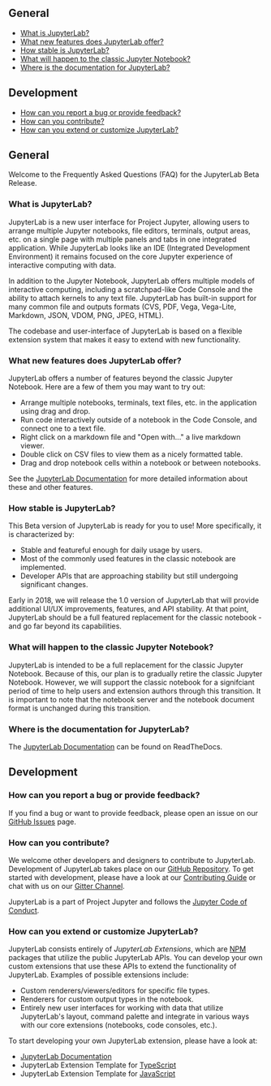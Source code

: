 ## General

* [What is JupyterLab?](#What-is-JupyterLab?)
* [What new features does JupyterLab offer?](#What-new-features-does-JupyterLab-offer?)
* [How stable is JupyterLab?](#How-stable-is-JupyterLab?)
* [What will happen to the classic Jupyter Notebook?](#What-will-happen-to-the-classic-Jupyter-Notebook?)
* [Where is the documentation for JupyterLab?](#Where-is-the-documentation-for-JupyterLab?)

## Development

* [How can you report a bug or provide feedback?](#How-can-you-report-a-bug-or-provide-feedback?)
* [How can you contribute?](#How-can-you-contribute?)
* [How can you extend or customize JupyterLab?](#How-can-you-extend-or-customize-JupyterLab?)

## General

Welcome to the Frequently Asked Questions (FAQ) for the JupyterLab Beta Release.

### What is JupyterLab?

JupyterLab is a new user interface for Project Jupyter, allowing users to
arrange multiple Jupyter notebooks, file editors, terminals, output areas,
etc. on a single page with multiple panels and tabs in one integrated
application. While JupyterLab looks like an IDE (Integrated Development
Environment) it remains focused on the core Jupyter experience of
interactive computing with data.

In addition to the Jupyter Notebook, JupyterLab offers multiple models of
interactive computing, including a scratchpad-like Code Console and the
ability to attach kernels to any text file. JupyterLab has
built-in support for many common file and outputs formats (CVS, PDF, Vega,
Vega-Lite, Markdown, JSON, VDOM, PNG, JPEG, HTML).

The codebase and user-interface of JupyterLab is based on a flexible extension
system that makes it easy to extend with new functionality.

### What new features does JupyterLab offer?

JupyterLab offers a number of features beyond the classic Jupyter
Notebook. Here are a few of them you may want to try out:

* Arrange multiple notebooks, terminals, text files, etc. in the
  application using drag and drop.
* Run code interactively outside of a notebook in the Code Console, and
  connect one to a text file.
* Right click on a markdown file and "Open with..." a live markdown viewer.
* Double click on CSV files to view them as a nicely formatted table.
* Drag and drop notebook cells within a notebook or between notebooks.

See the [JupyterLab Documentation](http://jupyterlab.readthedocs.io/en/latest/)
for more detailed information about these and other features.

### How stable is JupyterLab?

This Beta version of JupyterLab is ready for you to use! More specifically,
it is characterized by:

* Stable and featureful enough for daily usage by users.
* Most of the commonly used features in the classic notebook are
  implemented.
* Developer APIs that are approaching stability but still undergoing
  significant changes.

Early in 2018, we will release the 1.0 version of JupyterLab that will
provide additional UI/UX improvements, features, and API stability. At
that point, JupyterLab should be a full featured replacement for the
classic notebook - and go far beyond its capabilities.

### What will happen to the classic Jupyter Notebook?

JupyterLab is intended to be a full replacement for the classic Jupyter
Notebook. Because of this, our plan is to gradually retire the classic
Jupyter Notebook. However, we will support the classic notebook for a
signifciant period of time to help users and extension authors through
this transition. It is important to note that the notebook server
and the notebook document format is unchanged during this transition.

### Where is the documentation for JupyterLab?

The [JupyterLab Documentation](http://jupyterlab.readthedocs.io/en/latest/) can be found on ReadTheDocs.

## Development

### How can you report a bug or provide feedback?

If you find a bug or want to provide feedback, please open an issue
on our [GitHub Issues](https://github.com/jupyterlab/jupyterlab/issues) page.

### How can you contribute?

We welcome other developers and designers to contribute to JupyterLab.
Development of JupyterLab takes place on our
[GitHub Repository](https://github.com/jupyterlab/jupyterlab).
To get started with development, please have a look at our
[Contributing Guide](https://github.com/jupyterlab/jupyterlab/blob/master/CONTRIBUTING.md)
or chat with us on our [Gitter Channel](https://gitter.im/jupyterlab/jupyterlab).

JupyterLab is a
part of Project Jupyter and follows the
[Jupyter Code of Conduct](https://github.com/jupyter/governance/blob/master/conduct/code_of_conduct.md).

### How can you extend or customize JupyterLab?

JupyterLab consists entirely of *JupyterLab Extensions*, which are
[NPM](https://www.npmjs.com/) packages that utilize the public JupyterLab
APIs. You can develop your own custom extensions that use these APIs to
extend the functionality of JupyterLab. Examples of possible extensions include:

* Custom renderers/viewers/editors for specific file types.
* Renderers for custom output types in the notebook.
* Entirely new user interfaces for working with data that utilize
  JupyterLab's layout, command palette and integrate in various ways
  with our core extensions (notebooks, code consoles, etc.).

To start developing your own JupyterLab extension, please have a look
at:

* [JupyterLab Documentation](http://jupyterlab.readthedocs.io/en/latest/)
* JupyterLab Extension Template for [TypeScript](https://github.com/jupyterlab/extension-cookiecutter-ts)
* JupyterLab Extension Template for [JavaScript](https://github.com/jupyterlab/extension-cookiecutter-js)
